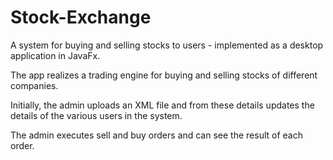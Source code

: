# Stock-Exchange
A system for buying and selling stocks to users - implemented as a desktop application in JavaFx.

The app realizes a trading engine for buying and selling stocks of different companies.

Initially, the admin uploads an XML file and from these details updates the details of the various users in the system.

The admin executes sell and buy orders and can see the result of each order.

